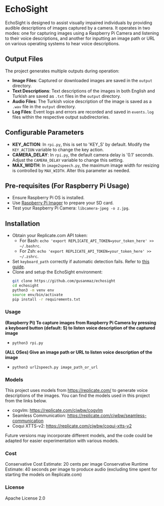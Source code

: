 # EchoSight

EchoSight is designed to assist visually impaired individuals by providing audible descriptions of images captured by a camera. It operates in two modes: one for capturing images using a Raspberry Pi Camera and listening to their voice descriptions, and another for inputting an image path or URL on various operating systems to hear voice descriptions.

## Output Files

The project generates multiple outputs during operation:

- **Image Files**: Captured or downloaded images are saved in the `output` directory.
- **Text Descriptions**: Text descriptions of the images in both English and Turkish are saved as `.txt` files in the `output` directory.
- **Audio Files**: The Turkish voice description of the image is saved as a `.wav` file in the `output` directory.
- **Log Files**: Event logs and errors are recorded and saved in `events.log` files within the respective output subdirectories.

## Configurable Parameters

- **KEY_ACTION**: In `rpi.py`, this is set to 'KEY_S' by default. Modify the `KEY_ACTION` variable to change the key action.
- **CAMERA_DELAY**: In `rpi.py`, the default camera delay is '0.1' seconds. Adjust the `CAMERA_DELAY` variable to change this setting.
- **MAX_WIDTH**: In `image2speech.py`, the maximum image width for resizing is controlled by `MAX_WIDTH`. Alter this parameter as needed.

## Pre-requisites (For Raspberry Pi Usage)

- Ensure Raspberry Pi OS is installed.
- Use [Raspberry Pi Imager](https://downloads.raspberrypi.org/imager/imager_latest.exe) to prepare your SD card.
- Test your Raspberry Pi Camera: `libcamera-jpeg -o z.jpg`.

## Installation

- Obtain your Replicate.com API token:
  - For Bash: `echo 'export REPLICATE_API_TOKEN=your_token_here' >> ~/.bashrc`.
  - For Zsh: `echo 'export REPLICATE_API_TOKEN=your_token_here' >> ~/.zshrc`.
- Set `keyboard_path` correctly if automatic detection fails. Refer to [this guide](https://chat.openai.com/share/bd2753d8-0ee3-4963-8e26-9569575470eb).
- Clone and setup the EchoSight environment:
  ```bash
  git clone https://github.com/gusanmaz/echosight
  cd echosight
  python3 -m venv env
  source env/bin/activate
  pip install -r requirements.txt


### Usage 
**(Raspberry Pi) To capture images from Raspberry Pi Camera by pressing a keyboard button (default: S) to listen 
  voice description of the captured image**

* `python3 rpi.py`

 **(ALL OSes) Give an image path or URL to listen voice description of the image**

* `python3 url2speech.py image_path_or_url`


### Models

This project uses models from https://replicate.com/ to generate voice descriptions of the images. You can find the models used in this project from the links below.

* cogvlm: https://replicate.com/cjwbw/cogvlm
* Seamless Communication: https://replicate.com/cjwbw/seamless-communication
* Coqui XTTS-v2: https://replicate.com/cjwbw/coqui-xtts-v2

Future versions may incorporate different models, and the code could be adapted for easier experimentation with various models.

### Cost

Conservative Cost Estimate: 20 cents per image
Conservative Runtime Estimate: 40 seconds per image to produce audio (excluding time spent for starting the models 
on Replicate.com)

### License
Apache License 2.0
